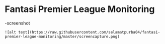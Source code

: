 # Fantasi Premier League Monitoring
-screenshot
```
![alt text](https://raw.githubusercontent.com/selamatpurba04/fantasi-premier-league-monitoring/master/screencapture.png)
```

